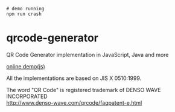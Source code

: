 ```shell
# demo running
npm run crash
```


# qrcode-generator
QR Code Generator implementation in JavaScript, Java and more

[online demo(js)](https://kazuhikoarase.github.io/qrcode-generator/js/demo/)

All the implementations are based on JIS X 0510:1999.

The word "QR Code" is registered trademark of DENSO WAVE INCORPORATED
<br/>http://www.denso-wave.com/qrcode/faqpatent-e.html

